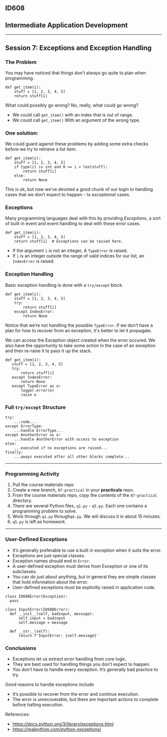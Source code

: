 ## ID608
## Intermediate Application Development
---

## Session 7: Exceptions and Exception Handling

### The Problem
You may have noticed that things don’t always go quite to plan when programming.
```
def get_item(i):
    stuff = [1, 2, 3, 4, 5]
    return stuff[i]
```
What could possibly go wrong?  No, really, what could go wrong?
  - We could call `get_item()` with an index that is out of range.
  - We could call `get_item()` With an argument of the wrong type.

### One solution:
We could guard against these problems by adding some extra checks before we try to retrieve a list item.
```
def get_item(i):
    stuff = [1, 2, 3, 4, 5]
    if type(i) is int and 0 <= i < len(stuff):
        return stuff[i]
    else:
        return None
```
This is ok, but now we’ve devoted a good chunk of our login to handling cases that we don’t expect to happen - to *exceptional* cases.

### Exceptions
Many programming languages deal with this by providing *Exceptions*, a sort of built in event and event handling to deal with these error cases.
```
def get_item(i):
    stuff = [1, 2, 3, 4, 5]
    return stuff[i]  # Exceptions can be raised here.
```
  - If the argument `i` is not an integer, A `TypeError` is raised.
  - If `i` is an integer outside the range of valid indices for our list, an `IndexError` is raised.

### Exception Handling
Basic exception handling is done with a `try/except` block.
```
def get_item(i):
    stuff = [1, 2, 3, 4, 5]
    try:
        return stuff[i]
    except IndexError:
        return None
```
 Notice that we’re not handling the possible `TypeError`. If we don’t have a plan for how to recover from an exception, it's better to let it propagate.       

 We can access the Exception object created when the error occured. We also have the opportunity to take some action in the case of an exception and then re-raise it to pass it up the stack.

 ```
 def get_item(i):
    stuff = [1, 2, 3, 4, 5]
    try:
        return stuff[i]
    except IndexError:
        return None
    except TypeError as e:
        logger.error(e)
        raise e
```
### Full `try/except` Structure
```
try:
    ...code...
except ErrorType:
    ...handle ErrorType...
except AnotherError as e:
    ...handle AnotherError with access to exception
else:
    ...executed if no exceptions are raised...
finally:
    ...aways executed after all other blocks complete...
```

---

### Programming Activity
  1. Pull the course materials repo
  2. Create a new branch, `07-practical` in your **practicals** repo.
  3. From the course materials repo, copy the contents of the `07-practical` directory.
  4. There are several Python files, `q1.py` - `q5.py`. Each one contains a programming problem to solve.
  5. Work through `q1.py` through`q4.py`. We will discuss it in about 15 minutes.
  6. `q5.py` is left as homework.

---

### User-Defined Exceptions
  - It’s generally preferable to use a built in exception when it suits the error. 
  - Exceptions are just special classes.
  - Exception names should end in `Error`.
  - A user-defined exception must derive from Exception or one of its subclasses.
  - You can do just about anything, but in general they are simple classes that hold information about the error.
  - User-defined exceptions must be explicitly raised in application code.

  ```
class ID608Error(Exception):
    pass

class InputError(ID608Error):
    def __init__(self, badinput, message):
        self.input = badinput
        self.message = message
    
    def __str__(self):
        return f'InputError: {self.message}'
```

### Conclusions
  - Exceptions let us extract error handling from core logic.
  - They are best used for handling things you don’t expect to happen.
  - You don’t have to handle every exception. It’s generally bad practice to try.

Good reasons to handle exceptions include
  - It’s possible to recover from the error and continue execution.
  - The error is unrecoverable, but there are important actions to complete before halting execution.

References:
  - https://docs.python.org/3/library/exceptions.html
  - https://realpython.com/python-exceptions/
        
